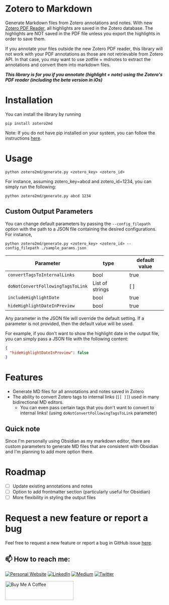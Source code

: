 # Zotero to Markdown

Generate Markdown files from Zotero annotations and notes. 
With new [Zotero PDF Reader](https://www.zotero.org/support/pdf_reader_preview), all highlights are saved in the Zotero database.
The highlights are NOT saved in the PDF file unless you export the highlights in order to save them.

If you annotate your files outside the new Zotero PDF reader, this library will not work with your PDF annotations as those are not retrievable from Zotero API.
In that case, you may want to use zotfile + mdnotes to extract the annotations and convert them into markdown files.


**_This library is for you if you annotate (highlight + note) using the Zotero's PDF reader (including the beta version in iOs)_**

# Installation 
You can install the library by running 
```shell
pip install zotero2md
```

Note: If you do not have pip installed on your system, you can follow the instructions [here](https://pip.pypa.io/en/stable/installation/).

# Usage
```shell
python zotero2md/generate.py <zotero_key> <zotero_id>
```

For instance, assuming zotero_key=abcd and zotero_id=1234, you can simply run the following:
```shell
python zotero2md/generate.py abcd 1234
```


## Custom Output Parameters
You can change default parameters by passing the `--config_filepath` option with the path to a
JSON file containing the desired configurations. For instance,

```shell
python zotero2md/generate.py <zotero_key> <zotero_id> --config_filepath ./sample_params.json
```

| Parameter                         | type            | default value |
|-----------------------------------|-----------------|---------------|
| `convertTagsToInternalLinks`      | bool            | true          |
| `doNotConvertFollowingTagsToLink` | List of strings | \[ \]         |
| `includeHighlightDate`            | bool            | true          |
| `hideHighlightDateInPreview`      | bool            | true          |


Any parameter in the JSON file will override the default setting. 
If a parameter is not provided, then the default value will be used. 

For example, if you don't want to show the highlight date in the output file, you can simply pass
a JSON file with the following content:
```json
{
  "hideHighlightDateInPreview": false
}
```

# Features
- Generate MD files for all annotations and notes saved in Zotero
- The ability to convert Zotero tags to internal links (`[[ ]]`) used in many bidirectional MD editors.
  - You can even pass certain tags that you don't want to convert to internal links! (using `doNotConvertFollowingTagsToLink` parameter)

## Quick note
Since I'm personally using Obsidian as my markdown editor, there are custom parameters to generate MD files that are consistent with Obsidian and I'm planning to add more option there. 


# Roadmap
- [ ] Update existing annotations and notes
- [ ] Option to add frontmatter section (particularly useful for Obsidian)
- [ ] More flexibility in styling the output files 

# Request a new feature or report a bug
Feel free to request a new feature or report a bug in GitHub issue [here](https://github.com/e-alizadeh/Zotero2MD/issues).

## 📫 How to reach me:
<a href="https://ealizadeh.com" target="_blank"><img alt="Personal Website" src="https://img.shields.io/badge/Personal%20Website-%2312100E.svg?&style=for-the-badge&logoColor=white" /></a>
<a href="https://www.linkedin.com/in/alizadehesmaeil/" target="_blank"><img alt="LinkedIn" src="https://img.shields.io/badge/linkedin-%230077B5.svg?&style=for-the-badge&logo=linkedin&logoColor=white" /></a>
<a href="https://medium.com/@ealizadeh" target="_blank"><img alt="Medium" src="https://img.shields.io/badge/medium-%2312100E.svg?&style=for-the-badge&logo=medium&logoColor=white" /></a>
<a href="https://twitter.com/intent/follow?screen_name=es_alizadeh&tw_p=followbutton" target="_blank"><img alt="Twitter" src="https://img.shields.io/badge/twitter-%231DA1F2.svg?&style=for-the-badge&logo=twitter&logoColor=white" /></a>

<a href="https://www.buymeacoffee.com/ealizadeh" target="_blank"><img src="https://cdn.buymeacoffee.com/buttons/v2/default-blue.png" alt="Buy Me A Coffee" style="height: 60px !important;width: 217px !important;" ></a>